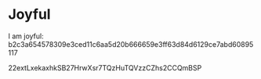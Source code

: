 # Joyful

I am joyful: b2c3a654578309e3ced11c6aa5d20b666659e3ff63d84d6129ce7abd60895117


22extLxekaxhkSB27HrwXsr7TQzHuTQVzzCZhs2CCQmBSP